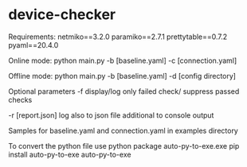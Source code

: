 # device-checker

Requirements:
netmiko==3.2.0
paramiko==2.7.1
prettytable==0.7.2
pyaml==20.4.0

Online mode:
python main.py -b [baseline.yaml] -c [connection.yaml] 

Offline mode:
python main.py -b [baseline.yaml] -d [config directory]

Optional parameters
-f
display/log only failed check/ suppress passed checks

-r [report.json]
log also to json file additional to console output

Samples for baseline.yaml and connection.yaml in examples directory


To convert the python file use python package auto-py-to-exe.exe
pip install auto-py-to-exe
auto-py-to-exe
